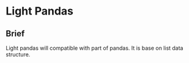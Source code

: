 # Light Pandas

## Brief
Light pandas will compatible with part of pandas.
It is base on list data structure.
    
